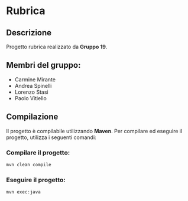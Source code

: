 # Rubrica

## Descrizione

Progetto rubrica realizzato da **Gruppo 19**.

## Membri del gruppo:
- Carmine Mirante
- Andrea Spinelli
- Lorenzo Stasi
- Paolo Vitiello

## Compilazione

Il progetto è compilabile utilizzando **Maven**. Per compilare ed eseguire il progetto, utilizza i seguenti comandi:

### Compilare il progetto:
```bash
mvn clean compile
```
### Eseguire il progetto:
```bash
mvn exec:java
```
